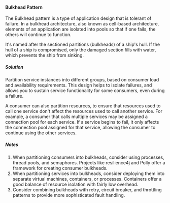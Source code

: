 #### Bulkhead Pattern
The Bulkhead pattern is a type of application design that is tolerant of failure.
In a bulkhead architecture, also known as cell-based architecture, elements of an application are isolated into pools so that if one fails, the others will continue to function. 

 It's named after the sectioned partitions (bulkheads) of a ship's hull. If the hull of a ship is compromised, only the damaged section fills with water, which prevents the ship from sinking.

##### Solution
Partition service instances into different groups, based on consumer load and availability requirements. This design helps to isolate failures, and allows you to sustain service functionality for some consumers, even during a failure.

A consumer can also partition resources, to ensure that resources used to call one service don't affect the resources used to call another service. For example, a consumer that calls multiple services may be assigned a connection pool for each service. If a service begins to fail, it only affects the connection pool assigned for that service, allowing the consumer to continue using the other services.

##### Notes
1. When partitioning consumers into bulkheads, consider using processes, thread pools, and semaphores. Projects like resilience4j and Polly offer a framework for creating consumer bulkheads.
2. When partitioning services into bulkheads, consider deploying them into separate virtual machines, containers, or processes. Containers offer a good balance of resource isolation with fairly low overhead. 
3. Consider combining bulkheads with retry, circuit breaker, and throttling patterns to provide more sophisticated fault handling.